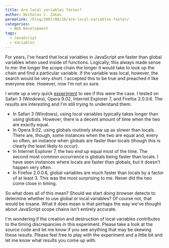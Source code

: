```yaml
---
title: Are local variables faster?
author: Nicholas C. Zakas
permalink: /blog/2007/08/26/are-local-variables-faster/
categories:
  - Web Development
tags:
  - JavaScript
  - Variables
---
```

For years, I've heard that local variables in JavaScript are faster than global variables when used inside of functions. Logically, this always made sense to me: the longer the scope chain the longer it would take to look up the chain and find a particular variable. If the variable was local, however, the search would be very short. I accepted this to be true and preached it like everyone else. However, now I'm not so sure.

I wrote up a very quick <a title="Which is faster? Local or global?" rel="internal" href="{{site.url}}/experiments/javascript/local_vs_global.htm">experiment</a> to see if this were the case. I tested on Safari 3 (Windows), Opera 9.02, Internet Explorer 7, and Firefox 2.0.0.6. The results are interesting and I'm still trying to understand them:

  * In Safari 3 (Windows), using local variables typically takes longer than using globals. However, there is a decent amount of time when the two are exactly equal.
  * In Opera 9.02, using globals routinely show up as slower than locals. There are, though, some instances when the two are equal and, every so often, an instance when globals are faster than locals (though this is clearly the least likely to occur).
  * In Internet Explorer 7, the two end up equal most of the time. The second most common occurrence is globals being faster than locals. I have seen instances where locals are faster than globals, but it doesn't happen very often.
  * In Firefox 2.0.0.6, global variables are much faster than locals by a factor of at least 3. This was the most surprising to me. Never did the two come close in timing.

So what does all of this mean? Should we start doing browser detects to determine whether to use global or local variables? Of course not, that would be insane. What it does mean is that perhaps the way we've thought about JavaScript scope chains isn't entirely accurate.

I'm wondering if the creation and destruction of local variables contributes to the timing discrepancies in this experiment. Please take a look at the source code and let me know if you see anything that may be skewing these results. Please feel free to play with the experiment and a little bit and let me know what results you come up with.
